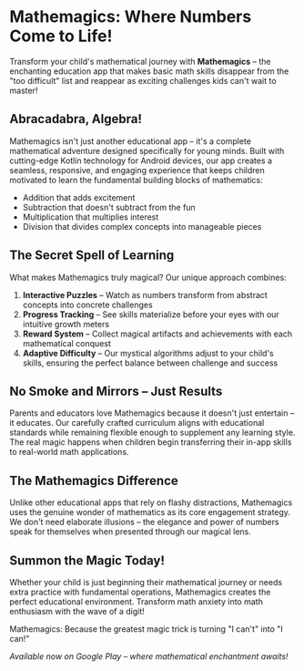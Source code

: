 # Mathemagics: Where Numbers Come to Life!

Transform your child's mathematical journey with **Mathemagics** – the enchanting education app that makes basic math skills disappear from the "too difficult" list and reappear as exciting challenges kids can't wait to master!

## Abracadabra, Algebra!

Mathemagics isn't just another educational app – it's a complete mathematical adventure designed specifically for young minds. Built with cutting-edge Kotlin technology for Android devices, our app creates a seamless, responsive, and engaging experience that keeps children motivated to learn the fundamental building blocks of mathematics:

* Addition that adds excitement
* Subtraction that doesn't subtract from the fun
* Multiplication that multiplies interest
* Division that divides complex concepts into manageable pieces

## The Secret Spell of Learning

What makes Mathemagics truly magical? Our unique approach combines:

1. **Interactive Puzzles** – Watch as numbers transform from abstract concepts into concrete challenges
2. **Progress Tracking** – See skills materialize before your eyes with our intuitive growth meters
3. **Reward System** – Collect magical artifacts and achievements with each mathematical conquest
4. **Adaptive Difficulty** – Our mystical algorithms adjust to your child's skills, ensuring the perfect balance between challenge and success

## No Smoke and Mirrors – Just Results

Parents and educators love Mathemagics because it doesn't just entertain – it educates. Our carefully crafted curriculum aligns with educational standards while remaining flexible enough to supplement any learning style. The real magic happens when children begin transferring their in-app skills to real-world math applications.

## The Mathemagics Difference

Unlike other educational apps that rely on flashy distractions, Mathemagics uses the genuine wonder of mathematics as its core engagement strategy. We don't need elaborate illusions – the elegance and power of numbers speak for themselves when presented through our magical lens.

## Summon the Magic Today!

Whether your child is just beginning their mathematical journey or needs extra practice with fundamental operations, Mathemagics creates the perfect educational environment. Transform math anxiety into math enthusiasm with the wave of a digit!

Mathemagics: Because the greatest magic trick is turning "I can't" into "I can!"

*Available now on Google Play – where mathematical enchantment awaits!*
